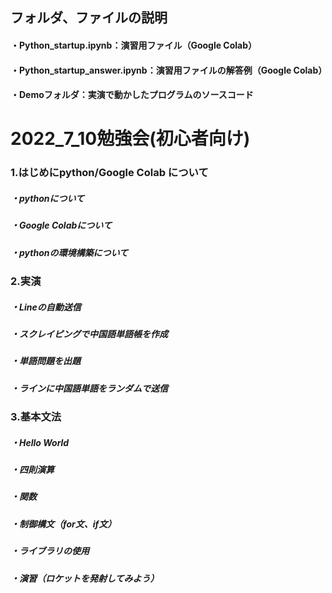 ## フォルダ、ファイルの説明
#### ・Python_startup.ipynb：演習用ファイル（Google Colab）
#### ・Python_startup_answer.ipynb：演習用ファイルの解答例（Google Colab）
#### ・Demoフォルダ：実演で動かしたプログラムのソースコード
#


# 2022_7_10勉強会(初心者向け)
###  1.はじめにpython/Google Colab について
#####  ・pythonについて
#####  ・Google Colabについて
#####  ・pythonの環境構築について
###  2.実演
#####  ・Lineの自動送信
#####  ・スクレイピングで中国語単語帳を作成
#####  ・単語問題を出題
#####  ・ラインに中国語単語をランダムで送信
###  3.基本文法
#####  ・Hello World
#####  ・四則演算
#####  ・関数
#####  ・制御構文（for文、if文）
#####  ・ライブラリの使用
#####  ・演習（ロケットを発射してみよう）
